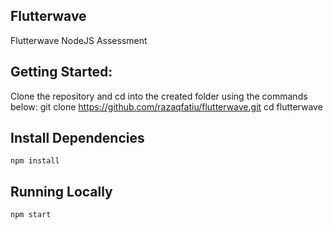 ## Flutterwave
Flutterwave NodeJS Assessment 

## Getting Started: 
  Clone the repository and cd into the created folder using the commands below:
    git clone https://github.com/razaqfatiu/flutterwave.git 
    cd flutterwave

## Install Dependencies
    npm install
  
## Running Locally
    npm start


